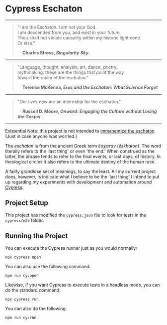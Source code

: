 # Cypress Eschaton

---

> "I am the Eschaton. I am not your God.<br>
> I am descended from you, and exist in your future.<br>
> Thou shalt not violate causality within my historic light cone.<br>
> Or else."<br>
>
> &nbsp;&nbsp;&nbsp;&nbsp;**Charles Stross, _Singularity Sky_**

---

> "Language, thought, analysis, art, dance, poetry,<br>
> mythmaking: these are the things that point the way<br>
> toward the realm of the eschaton."<br>
>
> &nbsp;&nbsp;&nbsp;&nbsp;**Terence McKenna, _Eros and the Eschaton: What Science Forgot_**

---

> "Our lives now are an internship for the eschaton."<br>
>
> &nbsp;&nbsp;&nbsp;&nbsp;**Russell D. Moore, _Onward: Engaging the Culture without Losing the Gospel_**

---

Existential Note: this project is not intended to [immanentize the eschaton](https://en.wikipedia.org/wiki/Immanentize_the_eschaton). (Just in case anyone was worried.)

The _eschaton_ is from the ancient Greek term _ἔσχατον_ ‎(_éskhaton_). The word literally refers to the 'last thing' or even 'the end.' When construed as the latter, the phrase tends to refer to the final events, or last days, of history. In theological circles it also refers to the ultimate destiny of the human race.

A fairly grandiose set of meanings, to say the least. All my current project does, however, is indicate what I believe to be the 'last thing' I intend to put up regarding my experiments with development and automation around [Cypress](https://www.cypress.io/).

## Project Setup

This project has modified the `cypress.json` file to look for tests in the `cypress/e2e` folder.

## Running the Project

You can execute the Cypress runner just as you would normally:

```
npx cypress open
```

You can also use the following command:

```
npm run cy:open
```

Likewise, if you want Cypress to execute tests in a headless mode, you can do the standard command:

```
npx cypress run
```

You can also do the following:

```
npm run cy:run
```
